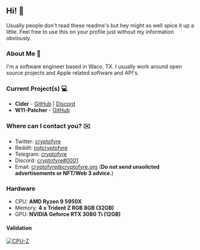 [1]: https://twitter.com/cryptofyre
[2]: https://www.reddit.com/user/notcryptofyre
[3]: https://t.me/cryptofyre
[4]: https://dsc.bio/cryptofyre
[5]: mailto:cryptofyre@cryptofyre.org
[6]: https://discord.gg/applemusic
[7]: https://github.com/ciderapp/Cider
[8]: https://github.com/ciderapp/Apple-Music-Electron
[9]: https://github.com/cryptofyre/W11-Patcher

## Hi! 👋
Usually people don't read these readme's but hey might as well spice it up a little. Feel free to use this on your profile just without my information obviously.

### About Me 🤘
I'm a software engineer based in Waco, TX. I usually work around open source projects and Apple related software and API's.

### Current Project(s) 💻
+ **Cider** - [GitHub][7] | [Discord][6]
+ **W11-Patcher** - [GitHub][9]

### Where can I contact you? ✉️
+ Twitter: [cryptofyre][1]
+ Reddit: [notcryptofyre][2]
+ Telegram: [cryptofyre][3]
+ Discord: [cryptofyre#0001][4]
+ Email: [cryptofyre@cryptofyre.org][5] (**Do not send unsolicted advertisements or NFT/Web 3 advice.**)

### Hardware
* CPU: **AMD Ryzen 9 5950X**
* Memory: **4 x Trident Z RGB 8GB (32GB)**
* GPU: **NVIDIA Geforce RTX 3080 Ti (12GB)**

#### Validation
[![CPU-Z](https://valid.x86.fr/cache/banner/7x7h9v-6.png)](https://valid.x86.fr/7x7h9v)
